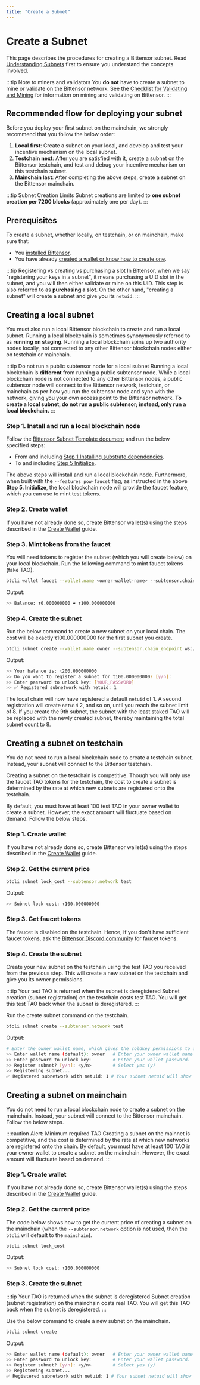 ```yaml
---
title: "Create a Subnet"
---
```


# Create a Subnet

This page describes the procedures for creating a Bittensor subnet. Read [Understanding Subnets](understanding-subnets) first to ensure you understand the concepts involved.

:::tip Note to miners and validators
You **do not** have to create a subnet to mine or validate on the Bittensor network. See the [Checklist for Validating and Mining](./checklist-for-validating-mining.md) for information on mining and validating on Bittensor.
:::

## Recommended flow for deploying your subnet 

Before you deploy your first subnet on the mainchain, we strongly recommend that you follow the below order:
1. **Local first**: Create a subnet on your local, and develop and test your incentive mechanism on the local subnet.
2. **Testchain next**: After you are satisfied with it, create a subnet on the Bittensor testchain, and test and debug your incentive mechanism on this testchain subnet.
3. **Mainchain last**: After completing the above steps, create a subnet on the Bittensor mainchain.

:::tip Subnet Creation Limits
Subnet creations are limited to **one subnet creation per 7200 blocks** (approximately one per day).
:::

## Prerequisites

To create a subnet, whether locally, on testchain, or on mainchain, make sure that:

- You [installed Bittensor](../getting-started/installation.md). 
- You have already [created a wallet or know how to create one](../getting-started/wallets.md#creating-a-local-wallet). 

:::tip Registering vs creating vs purchasing a slot 
In Bittensor, when we say "registering your keys in a subnet", it means purchasing a UID slot in the subnet, and you will then either validate or mine on this UID. This step is also referred to as **purchasing a slot**. On the other hand, "creating a subnet" will create a subnet and give you its `netuid`.
:::

## Creating a local subnet

You must also run a local Bittensor blockchain to create and run a local subnet. Running a local blockchain is sometimes synonymously referred to as **running on staging**. Running a local blockchain spins up two authority nodes locally, not connected to any other Bittensor blockchain nodes either on testchain or mainchain.

:::tip Do not run a public subtensor node for a local subnet 
Running a local blockchain is **different** from running a public subtensor node. While a local blockchain node is not connected to any other Bittensor nodes, a public subtensor node will connect to the Bittensor network, testchain, or mainchain as per how you run the subtensor node and sync with the network, giving you your own access point to the Bittensor network. **To create a local subnet, do not run a public subtensor; instead, only run a local blockchain.**
:::

### Step 1. Install and run a local blockchain node

Follow the [Bittensor Subnet Template document](https://github.com/opentensor/bittensor-subnet-template/blob/main/docs/running_on_staging.md) and run the below specified steps:
- From and including [Step 1 Installing substrate dependencies](https://github.com/opentensor/bittensor-subnet-template/blob/main/docs/running_on_staging.md#1-install-substrate-dependencies).
- To and including [Step 5 Initialize](https://github.com/opentensor/bittensor-subnet-template/blob/main/docs/running_on_staging.md#5-initialize).

The above steps will install and run a local blockchain node. Furthermore, when built with the `--features pow-faucet` flag, as instructed in the above **Step 5. Initialize**, the local blockchain node will provide the faucet feature, which you can use to mint test tokens.

### Step 2. Create wallet

If you have not already done so, create Bittensor wallet(s) using the steps described in the [Create Wallet](../getting-started/wallets.md) guide. 

### Step 3. Mint tokens from the faucet

You will need tokens to register the subnet (which you will create below) on your local blockchain.  Run the following command to mint faucet tokens (fake TAO).
```bash
btcli wallet faucet --wallet.name <owner-wallet-name> --subtensor.chain_endpoint ws://127.0.0.1:9946 
```
Output:
```bash
>> Balance: τ0.000000000 ➡ τ100.000000000
```

### Step 4. Create the subnet

Run the below command to create a new subnet on your local chain. The cost will be exactly τ100.000000000 for the first subnet you create.

```bash
btcli subnet create --wallet.name owner --subtensor.chain_endpoint ws://127.0.0.1:9946 
```
Output:
```bash
>> Your balance is: τ200.000000000
>> Do you want to register a subnet for τ100.000000000? [y/n]: 
>> Enter password to unlock key: [YOUR_PASSWORD]
>> ✅ Registered subnetwork with netuid: 1
```

The local chain will now have registered a default `netuid` of 1. A second registration will create `netuid` 2, and so on, until you reach the subnet limit of 8. If you create the 9th subnet, the subnet with the least staked TAO will be replaced with the newly created subnet, thereby maintaining the total subnet count to 8.

## Creating a subnet on testchain

You do not need to run a local blockchain node to create a testchain subnet. Instead, your subnet will connect to the Bittensor testchain.

Creating a subnet on the testchain is competitive. Though you will only use the faucet TAO tokens for the testchain, the cost to create a subnet is determined by the rate at which new subnets are registered onto the testchain.

By default, you must have at least 100 test TAO in your owner wallet to create a subnet. However, the exact amount will fluctuate based on demand. Follow the below steps.

### Step 1. Create wallet

If you have not already done so, create Bittensor wallet(s) using the steps described in the [Create Wallet](../getting-started/wallets.md) guide. 

### Step 2. Get the current price 

```bash
btcli subnet lock_cost --subtensor.network test
```
Output:
```bash
>> Subnet lock cost: τ100.000000000
```

### Step 3. Get faucet tokens

The faucet is disabled on the testchain. Hence, if you don't have sufficient faucet tokens, ask the [Bittensor Discord community](https://discord.com/channels/799672011265015819/830068283314929684) for faucet tokens.

### Step 4. Create the subnet 

Create your new subnet on the testchain using the test TAO you received from the previous step. This will create a new subnet on the testchain and give you its owner permissions.

:::tip Your test TAO is returned when the subnet is deregistered
Subnet creation (subnet registration) on the testchain costs test TAO. You will get this test TAO back when the subnet is deregistered.
:::

Run the create subnet command on the testchain.

```bash
btcli subnet create --subtensor.network test 
```
Output:
```bash
# Enter the owner wallet name, which gives the coldkey permissions to define running hyperparameters later.
>> Enter wallet name (default): owner   # Enter your owner wallet name
>> Enter password to unlock key:        # Enter your wallet password.
>> Register subnet? [y/n]: <y/n>        # Select yes (y)
>> Registering subnet...
✅ Registered subnetwork with netuid: 1 # Your subnet netuid will show here, save this for later.
```

## Creating a subnet on mainchain

You do not need to run a local blockchain node to create a subnet on the mainchain. Instead, your subnet will connect to the Bittensor mainchain. Follow the below steps.

:::caution Alert: Minimum required TAO 
Creating a subnet on the mainnet is competitive, and the cost is determined by the rate at which new networks are registered onto the chain. By default, you must have at least 100 TAO in your owner wallet to create a subnet on the mainchain. However, the exact amount will fluctuate based on demand.
:::

### Step 1. Create wallet

If you have not already done so, create Bittensor wallet(s) using the steps described in the [Create Wallet](../getting-started/wallets.md) guide.

### Step 2. Get the current price 

The code below shows how to get the current price of creating a subnet on the mainchain (when the `--subtensor.network` option is not used, then the `btcli` will default to the `mainchain`).

```bash
btcli subnet lock_cost
```
Output:
```bash
>> Subnet lock cost: τ100.000000000
```

### Step 3. Create the subnet 

:::tip Your TAO is returned when the subnet is deregistered
Subnet creation (subnet registration) on the mainchain costs real TAO. You will get this TAO back when the subnet is deregistered.
:::

Use the below command to create a new subnet on the mainchain. 

```bash
btcli subnet create
```
Output:
```bash
>> Enter wallet name (default): owner   # Enter your owner wallet name
>> Enter password to unlock key:        # Enter your wallet password.
>> Register subnet? [y/n]: <y/n>        # Select yes (y)
>> Registering subnet...
✅ Registered subnetwork with netuid: 1 # Your subnet netuid will show here, save this for later.
```